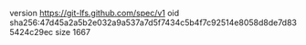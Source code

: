 version https://git-lfs.github.com/spec/v1
oid sha256:47d45a2a5b2e032a9a537a7d5f7434c5b4f7c92514e8058d8de7d835424c29ec
size 1667
